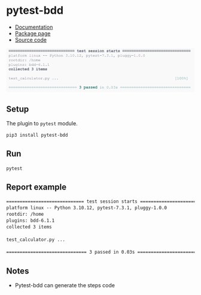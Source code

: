 # pytest-bdd

* [Documentation](https://pytest-bdd.readthedocs.io/en/stable/)
* [Package page](https://pypi.org/project/pytest-bdd/)
* [Source code](https://github.com/pytest-dev/pytest-bdd)

![pytest-bdd in action](./pytest-bdd.example.png "pytest-bdd report")

## Setup

The plugin to `pytest` module.

```sh
pip3 install pytest-bdd
```

## Run

```sh
pytest
```

## Report example

```txt
============================= test session starts ==============================
platform linux -- Python 3.10.12, pytest-7.3.1, pluggy-1.0.0
rootdir: /home
plugins: bdd-6.1.1
collected 3 items                                                              

test_calculator.py ...                                                   [100%]

============================== 3 passed in 0.03s ===============================
```

## Notes

* Pytest-bdd can generate the steps code
